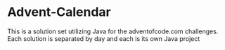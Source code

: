 # Advent-Calendar

This is a solution set utilizing Java for the adventofcode.com challenges. 
Each solution is separated by day and each is its own Java project
